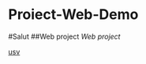 # Proiect-Web-Demo 

#Salut 
##Web project
*Web project*

[usv](https://radio.usv.ro/wp-content/uploads/sites/38/2016/11/usv-sigla2.gif)


